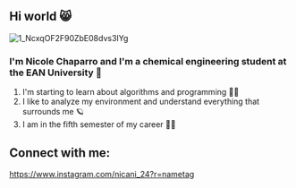 ## Hi world 😸
![1_NcxqOF2F90ZbE08dvs3IYg](https://user-images.githubusercontent.com/114431012/192689180-e3a4215a-d32f-4659-bdcd-159519234d57.jpeg)
### I'm Nicole Chaparro and I'm a chemical engineering student at the EAN University 💚 
1. I'm starting to learn about algorithms and programming 👩‍💻
2. I like to analyze my environment and understand everything that surrounds me 🪐
3. I am in the fifth semester of my career 👩‍🔬

## Connect with me:
https://www.instagram.com/nicani_24?r=nametag
